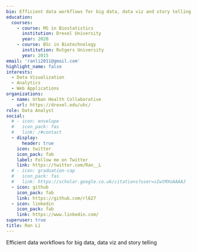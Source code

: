 ```yaml
---
bio: Efficient data workflows for big data, data viz and story telling.
education:
  courses:
    - course: MS in Biostatistics
      institution: Drexel University
      year: 2020
    - course: BSc in Biotechnology
      institution: Rutgers University
      year: 2015
email: 'ranli2011@gmail.com'
highlight_name: false
interests:
  - Data Visualization
  - Analytics
  - Web Applications
organizations:
  - name: Urban Health Collaborative
    url: https://drexel.edu/uhc/
role: Data Analyst
social:
  # - icon: envelope
  #   icon_pack: fas
  #   link: /#contact
  - display:
      header: true
    icon: twitter
    icon_pack: fab
    label: Follow me on Twitter
    link: https://twitter.com/Ran__L
  # - icon: graduation-cap
  #   icon_pack: fas
  #   link: https://scholar.google.co.uk/citations?user=sIwtMXoAAAAJ
  - icon: github
    icon_pack: fab
    link: https://github.com/rl627
  - icon: linkedin
    icon_pack: fab
    link: https://www.linkedin.com/
superuser: true
title: Ran Li
---
```


Efficient data workflows for big data, data viz and story telling

<!-- {{< icon name="download" pack="fas" >}} Download my {{< staticref "uploads/demo_resume.pdf" "newtab" >}}resumé{{< /staticref >}}. -->
